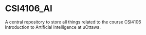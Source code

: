 # CSI4106_AI
A central repository to store all things related to the course CSI4106 Introduction to Artificial Intelligence at uOttawa.
